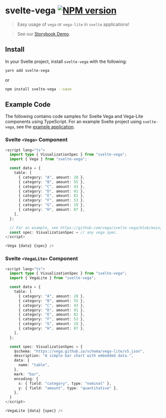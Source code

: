 # svelte-vega [![NPM version][npm-image]][npm-url]

> Easy usage of `vega` or `vega-lite` in `svelte` applications!

> See our [Storybook Demo](http://vega.github.io/svelte-vega/).

## Install

In your Svelte project, install `svelte-vega` with the following:

```bash
yarn add svelte-vega
```

or

```bash
npm install svelte-vega --save
```

[npm-image]: https://img.shields.io/npm/v/svelte-vega.svg
[npm-url]: https://npmjs.org/package/svelte-vega

## Example Code

The following contains code samples for Svelte Vega and Vega-Lite components using TypeScript.
For an example Svelte project using `svelte-vega`, see the [example application](https://github.com/vega/svelte-vega/tree/main/packages/sample-project).

### Svelte `<Vega>` Component

```typescript
<script lang="ts">
  import type { VisualizationSpec } from "svelte-vega";
  import { Vega } from "svelte-vega";

  const data = {
    table: [
      { category: "A", amount: 28 },
      { category: "B", amount: 55 },
      { category: "C", amount: 43 },
      { category: "D", amount: 91 },
      { category: "E", amount: 81 },
      { category: "F", amount: 53 },
      { category: "G", amount: 19 },
      { category: "H", amount: 87 },
    ],
  };

  // For an example, see https://github.com/vega/svelte-vega/blob/main/packages/storybook/stories/spec1.ts
  const spec: VisualizationSpec = // any vega spec.
</script>

<Vega {data} {spec} />
```

### Svelte `<VegaLite>` Component

```typescript
<script lang="ts">
  import type { VisualizationSpec } from "svelte-vega";
  import { VegaLite } from "svelte-vega";

  const data = {
    table: [
      { category: "A", amount: 28 },
      { category: "B", amount: 55 },
      { category: "C", amount: 43 },
      { category: "D", amount: 91 },
      { category: "E", amount: 81 },
      { category: "F", amount: 53 },
      { category: "G", amount: 19 },
      { category: "H", amount: 87 },
    ],
  };

  const spec: VisualizationSpec = {
    $schema: "https://vega.github.io/schema/vega-lite/v5.json",
    description: "A simple bar chart with embedded data.",
    data: {
      name: "table",
    },
    mark: "bar",
    encoding: {
      x: { field: "category", type: "nominal" },
      y: { field: "amount", type: "quantitative" },
    },
  }
</script>

<VegaLite {data} {spec} />
```
